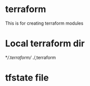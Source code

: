 # terraform
This is for creating terraform modules

# Local terraform dir
**/.terraform/*
./,terraform

# tfstate file 
